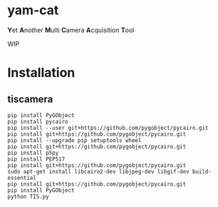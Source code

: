 # yam-cat
**Y**et **A**nother **M**ulti **C**amera **A**cquisition **T**ool

WIP

# Installation

## tiscamera

```
pip install PyGObject
pip install pycairo
pip install --user git+https://github.com/pygobject/pycairo.git
pip install git+https://github.com/pygobject/pycairo.git
pip install --upgrade pip setuptools wheel
pip install git+https://github.com/pygobject/pycairo.git
pip install p5py
pip install PEP517
pip install git+https://github.com/pygobject/pycairo.git
sudo apt-get install libcairo2-dev libjpeg-dev libgif-dev build-essential
pip install git+https://github.com/pygobject/pycairo.git
pip install PyGObject
python TIS.py 
```
